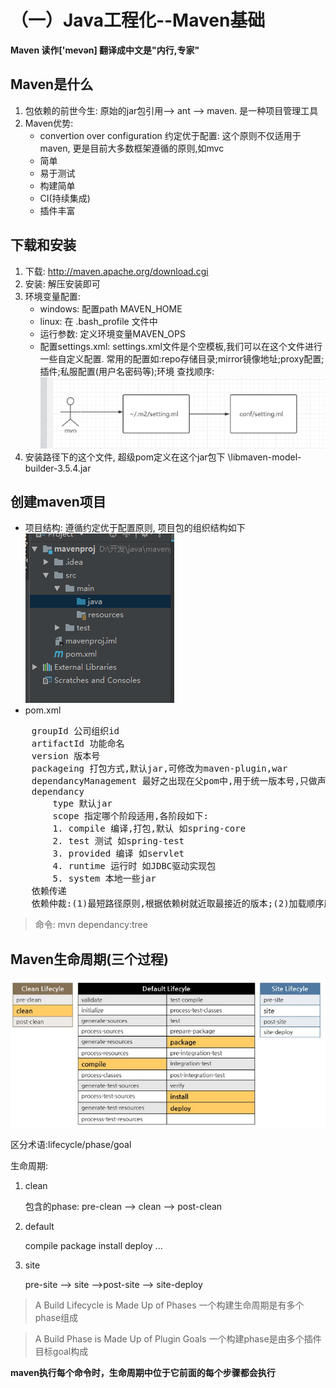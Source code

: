 # （一）Java工程化--Maven基础

**Maven 读作['mevən] 翻译成中文是"内行,专家"**

## Maven是什么

1. 包依赖的前世今生:
    原始的jar包引用--> ant --> maven.
    是一种项目管理工具
2. Maven优势:
    * convertion over configuration 约定优于配置: 这个原则不仅适用于maven, 更是目前大多数框架遵循的原则,如mvc
    * 简单
    * 易于测试
    * 构建简单
    * CI(持续集成)
    * 插件丰富

## 下载和安装

1. 下载: http://maven.apache.org/download.cgi
2. 安装: 解压安装即可
3. 环境变量配置:
    * windows: 配置path MAVEN_HOME
    * linux: 在 .bash_profile 文件中
    * 运行参数: 定义环境变量MAVEN_OPS
    * 配置settings.xml: settings.xml文件是个空模板,我们可以在这个文件进行一些自定义配置. 常用的配置如:repo存储目录<localRepository>;mirror镜像地址;proxy配置<proxies>;插件<pluginGroups>;私服配置(用户名密码等)<servers>;环境<profile>
    查找顺序:
    ![查找顺序](../images/mavensettings.png)
4. 安装路径下的这个文件, 超级pom定义在这个jar包下 \libmaven-model-builder-3.5.4.jar

## 创建maven项目

* 项目结构: 遵循约定优于配置原则, 项目包的组织结构如下
![maven项目结构](../images/mavenstracture.png)
* pom.xml
<pre>
    groupId 公司组织id
    artifactId 功能命名
    version 版本号
    packageing 打包方式,默认jar,可修改为maven-plugin,war
    dependancyManagement 最好之出现在父pom中,用于统一版本号,只做声明依赖,子模块pom中还需要引用,但不需要制定version.
    dependancy
        type 默认jar
        scope 指定哪个阶段适用,各阶段如下:
        1. compile 编译,打包,默认 如spring-core
        2. test 测试 如spring-test
        3. provided 编译 如servlet
        4. runtime 运行时 如JDBC驱动实现包
        5. system 本地一些jar
    依赖传递
    依赖仲裁:(1)最短路径原则,根据依赖树就近取最接近的版本;(2)加载顺序原则;(3)exclusions 排除包
</pre>

> 命令: mvn dependancy:tree

## Maven生命周期(三个过程)

![生命周期图示](../images/mvnlifecycle.jpg)

区分术语:lifecycle/phase/goal

生命周期:
1. clean 
    
    包含的phase: pre-clean --> clean --> post-clean

2. default

    compile package install deploy ...

3. site

    pre-site --> site -->post-site --> site-deploy

> A Build Lifecycle is Made Up of Phases 一个构建生命周期是有多个phase组成

> A Build Phase is Made Up of Plugin Goals  一个构建phase是由多个插件目标goal构成

**maven执行每个命令时，生命周期中位于它前面的每个步骤都会执行**